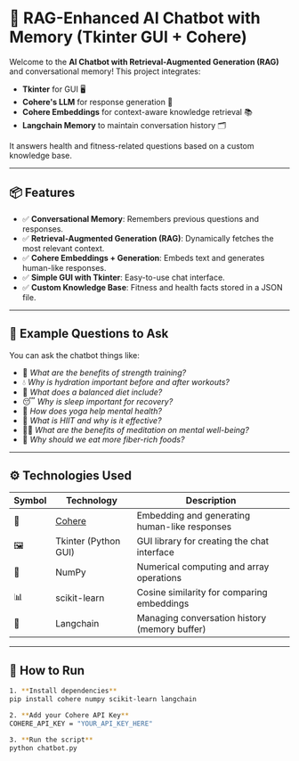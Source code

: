 # 🤖 RAG-Enhanced AI Chatbot with Memory (Tkinter GUI + Cohere)

Welcome to the **AI Chatbot with Retrieval-Augmented Generation (RAG)** and conversational memory! This project integrates:

- **Tkinter** for GUI 🖥️  
- **Cohere's LLM** for response generation 🧠  
- **Cohere Embeddings** for context-aware knowledge retrieval 📚  
- **Langchain Memory** to maintain conversation history 🗂️  

It answers health and fitness-related questions based on a custom knowledge base.

---

## 📦 Features

- ✅ **Conversational Memory**: Remembers previous questions and responses.
- ✅ **Retrieval-Augmented Generation (RAG)**: Dynamically fetches the most relevant context.
- ✅ **Cohere Embeddings + Generation**: Embeds text and generates human-like responses.
- ✅ **Simple GUI with Tkinter**: Easy-to-use chat interface.
- ✅ **Custom Knowledge Base**: Fitness and health facts stored in a JSON file.

---

## 🧠 Example Questions to Ask

You can ask the chatbot things like:

- 💪 *What are the benefits of strength training?*  
- 💧 *Why is hydration important before and after workouts?*  
- 🍎 *What does a balanced diet include?*  
- 😴 *Why is sleep important for recovery?*  
- 🧘 *How does yoga help mental health?*  
- 🏃 *What is HIIT and why is it effective?*  
- 🧘‍♂️ *What are the benefits of meditation on mental well-being?*  
- 🥦 *Why should we eat more fiber-rich foods?*  

---

## ⚙️ Technologies Used

| Symbol | Technology                          | Description                                      |
|--------|-------------------------------------|--------------------------------------------------|
| 🧠     | [Cohere](https://cohere.com/)        | Embedding and generating human-like responses    |
| 🖼️     | Tkinter (Python GUI)                | GUI library for creating the chat interface      |
| 🧮     | NumPy                               | Numerical computing and array operations         |
| 📊     | scikit-learn                        | Cosine similarity for comparing embeddings       |
| 🧩     | Langchain                           | Managing conversation history (memory buffer)    |


---

## 🚀 How to Run
```bash
1. **Install dependencies**  
pip install cohere numpy scikit-learn langchain

2. **Add your Cohere API Key**
COHERE_API_KEY = "YOUR_API_KEY_HERE"

3. **Run the script**
python chatbot.py
